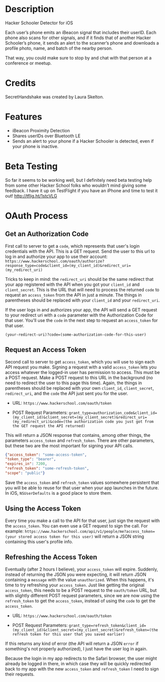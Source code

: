 Description
===========
Hacker Schooler Detector for iOS

Each user’s phone emits an iBeacon signal that includes their userID. Each phone also scans for other signals, and if it finds that of another Hacker Schooler’s phone, it sends an alert to the scanner’s phone and downloads a profile photo, name, and batch of the nearby person.

That way, you could make sure to stop by and chat with that person at a conference or meetup.

Credits
===========
SecretHandshake was created by Laura Skelton.

Features
===========
* iBeacon Proximity Detection
* Shares userIDs over Bluetooth LE
* Sends an alert to your phone if a Hacker Schooler is detected, even if your phone is inactive.

Beta Testing
===========
So far it seems to be working well, but I definitely need beta testing help from some other Hacker School folks who wouldn’t mind giving some feedback. I have it up on TestFlight if you have an iPhone and time to test it out! http://tflig.ht/1stcVLG

OAuth Process
===========
Get an Authorization Code
------
First call to server to get a `code`, which represents that user's login credentials with the API. This is a GET request. Send the user to this url to log in and authorize your app to use their account:
`https://www.hackerschool.com/oauth/authorize?response_type=code&client_id=(my_client_id)&redirect_uri=(my_redirect_uri)`

Tricks to keep in mind: the `redirect_uri` should be the same redirect that your app registered with the API when you got your `client_id` and `client_secret`. This is the URL that will need to process the returned `code` to request an `access_token` from the API in just a minute. The things in parentheses should be replaced with your `client_id` and your `redirect_uri`.

If the user logs in and authorizes your app, the API will send a GET request to your redirect uri with a `code` parameter with the Authorization Code for that user. You'll use the `code` in the next step to request an `access_token` for that user.

`(your-redirect-uri)?code=(some-authorization-code-for-this-user)`

Request an Access Token
------
Second call to server to get `access_token`, which you will use to sign each API request you make. Signing a request with a valid `access_token` lets you access whatever the logged-in user has permission to access. This must be a POST request. Make a POST request to this URL in the background (no need to redirect the user to this page this time). Again, the things in parentheses should be replaced with your own `client_id`, `client_secret`, `redirect_uri`, and the `code` the API just sent you for the user.

* URL: `https://www.hackerschool.com/oauth/token`

* POST Request Parameters: `grant_type=authorization_code&client_id=(my_client_id)&client_secret=(my_client_secret)&redirect_uri=(my_redirect_uri)&code=(the authorization code you just got from the GET request the API returned)`

This will return a JSON response that contains, among other things, the parameters `access_token` and `refresh_token`. There are other parameters, but these two are the most important for signing your API calls.

```json
{"access_token": "some-access-token",
"token_type": "bearer",
"expires_in": 7200,
"refresh_token": "some-refresh-token",
"scope": "public"}
```

Save the `access_token` and `refresh_token` values somewhere persistent that you will be able to reuse for that user when your app launches in the future. In iOS, `NSUserDefaults` is a good place to store them.

Using the Access Token
------
Every time you make a call to the API for that user, just sign the request with the `access_token`. You can even use a GET request to sign the call. For example: `https://www.hackerschool.com/api/v1/people/me?access_token=(your stored access token for this user)` will return a JSON string containing this user's profile info.

Refreshing the Access Token
------
Eventually (after 2 hours I believe), your `access_token` will expire. Suddenly, instead of returning the JSON you were expecting, it will return JSON containing a `message` with the value `unauthorized`. When this happens, it's time to try refreshing your `access_token`. Just like getting the original `access_token`, this needs to be a POST request to the `oauth/token` URL, but with slightly different POST request parameters, since we are now using the `refresh_token` to get the `access_token`, instead of using the `code` to get the `access_token`.

* URL: `https://www.hackerschool.com/oauth/token`

* POST Request Parameters: `grant_type=refresh_token&client_id=(my_client_id)&client_secret=(my_client_secret)&refresh_token=(the refresh token for this user that you saved earlier)`

If this returns any kind of error (the API will return a JSON `error` if something's not properly authorized), I just have the user log in again.

Because the login in my app redirects to the Safari browser, the user might already be logged in there, in which case they will be quickly redirected back to my app with the new `access_token` and `refresh_token` I need to sign their requests.